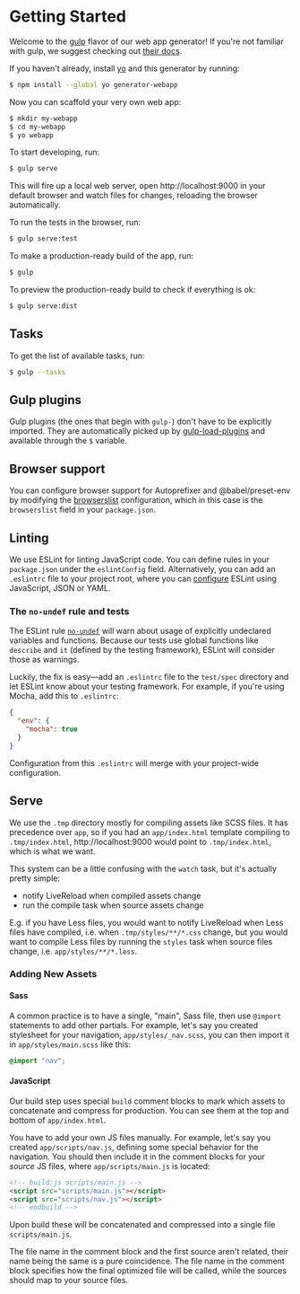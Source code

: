 # Getting Started

Welcome to the [gulp] flavor of our web app generator! If you're not familiar with gulp, we suggest checking out [their docs][gulp-docs].

If you haven't already, install [yo] and this generator by running:

```sh
$ npm install --global yo generator-webapp
```

Now you can scaffold your very own web app:

```sh
$ mkdir my-webapp
$ cd my-webapp
$ yo webapp
```

To start developing, run:

```sh
$ gulp serve
```

This will fire up a local web server, open http://localhost:9000 in your default browser and watch files for changes, reloading the browser automatically.

To run the tests in the browser, run:

```sh
$ gulp serve:test
```

To make a production-ready build of the app, run:

```sh
$ gulp
```

To preview the production-ready build to check if everything is ok:

```sh
$ gulp serve:dist
```

## Tasks

To get the list of available tasks, run:

```sh
$ gulp --tasks
```

## Gulp plugins

Gulp plugins (the ones that begin with `gulp-`) don't have to be explicitly imported. They are automatically picked up by [gulp-load-plugins] and available through the `$` variable.

## Browser support

You can configure browser support for Autoprefixer and @babel/preset-env by modifying the [browserslist] configuration, which in this case is the `browserslist` field in your `package.json`.

## Linting

We use ESLint for linting JavaScript code. You can define rules in your `package.json` under the `eslintConfig` field. Alternatively, you can add an `.eslintrc` file to your project root, where you can [configure][eslint-config] ESLint using JavaScript, JSON or YAML.

### The `no-undef` rule and tests

The ESLint rule [`no-undef`][no-undef] will warn about usage of explicitly undeclared variables and functions. Because our tests use global functions like `describe` and `it` (defined by the testing framework), ESLint will consider those as warnings.

Luckily, the fix is easy—add an `.eslintrc` file to the `test/spec` directory and let ESLint know about your testing framework. For example, if you're using Mocha, add this to `.eslintrc`:

```json
{
  "env": {
    "mocha": true
  }
}
```

Configuration from this `.eslintrc` will merge with your project-wide configuration.

## Serve

We use the `.tmp` directory mostly for compiling assets like SCSS files. It has precedence over `app`, so if you had an `app/index.html` template compiling to `.tmp/index.html`, http://localhost:9000 would point to `.tmp/index.html`, which is what we want.

This system can be a little confusing with the `watch` task, but it's actually pretty simple:

* notify LiveReload when compiled assets change
* run the compile task when source assets change

E.g. if you have Less files, you would want to notify LiveReload when Less files have compiled, i.e. when `.tmp/styles/**/*.css` change, but you would want to compile Less files by running the `styles` task when source files change, i.e. `app/styles/**/*.less`.

### Adding New Assets

#### Sass

A common practice is to have a single, "main", Sass file, then use `@import` statements to add other partials. For example, let's say you created stylesheet for your navigation, `app/styles/_nav.scss`, you can then import it in `app/styles/main.scss` like this:

```scss
@import "nav";
```

#### JavaScript

Our build step uses special `build` comment blocks to mark which assets to concatenate and compress for production. You can see them at the top and bottom of `app/index.html`.

You have to add your own JS files manually. For example, let's say you created `app/scripts/nav.js`, defining some special behavior for the navigation. You should then include it in the comment blocks for your _source_ JS files, where `app/scripts/main.js` is located:

```html
<!-- build:js scripts/main.js -->
<script src="scripts/main.js"></script>
<script src="scripts/nav.js"></script>
<!-- endbuild -->
```

Upon build these will be concatenated and compressed into a single file `scripts/main.js`.

The file name in the comment block and the first source aren't related, their name being the same is a pure coincidence. The file name in the comment block specifies how the final optimized file will be called, while the sources should map to your source files.

[gulp]: https://github.com/gulpjs/gulp
[gulp-docs]: https://gulpjs.com/docs/en/getting-started/quick-start
[yo]: https://github.com/yeoman/yo
[gulp-load-plugins]: https://github.com/jackfranklin/gulp-load-plugins
[browserslist]: https://github.com/browserslist/browserslist
[eslint-config]: https://eslint.org/docs/user-guide/configuring
[no-undef]: https://eslint.org/docs/rules/no-undef
